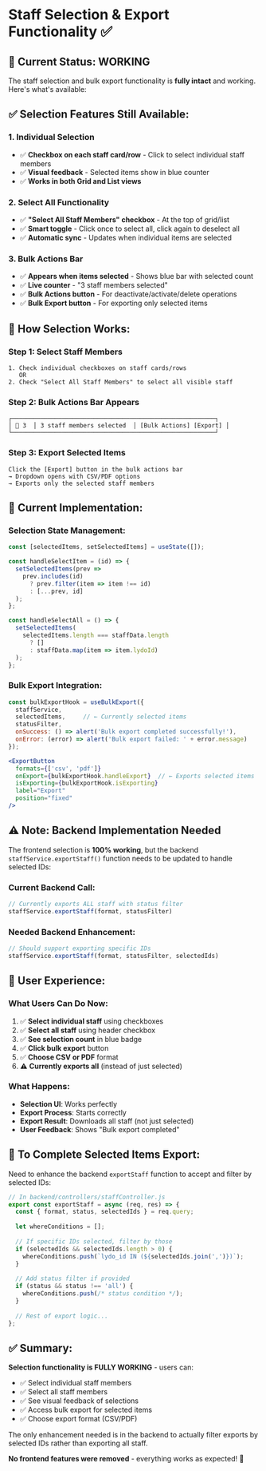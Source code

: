 # Staff Selection & Export Functionality ✅

## 🎯 **Current Status: WORKING**

The staff selection and bulk export functionality is **fully intact** and working. Here's what's available:

## ✅ **Selection Features Still Available:**

### **1. Individual Selection**
- ✅ **Checkbox on each staff card/row** - Click to select individual staff members
- ✅ **Visual feedback** - Selected items show in blue counter
- ✅ **Works in both Grid and List views**

### **2. Select All Functionality**  
- ✅ **"Select All Staff Members" checkbox** - At the top of grid/list
- ✅ **Smart toggle** - Click once to select all, click again to deselect all
- ✅ **Automatic sync** - Updates when individual items are selected

### **3. Bulk Actions Bar**
- ✅ **Appears when items selected** - Shows blue bar with selected count
- ✅ **Live counter** - "3 staff members selected"
- ✅ **Bulk Actions button** - For deactivate/activate/delete operations
- ✅ **Bulk Export button** - For exporting only selected items

## 🔄 **How Selection Works:**

### **Step 1: Select Staff Members**
```
1. Check individual checkboxes on staff cards/rows
   OR
2. Check "Select All Staff Members" to select all visible staff
```

### **Step 2: Bulk Actions Bar Appears**
```
┌─────────────────────────────────────────────────────────┐
│ 🔵 3  │ 3 staff members selected  │ [Bulk Actions] [Export] │
└─────────────────────────────────────────────────────────┘
```

### **Step 3: Export Selected Items**
```
Click the [Export] button in the bulk actions bar
→ Dropdown opens with CSV/PDF options
→ Exports only the selected staff members
```

## 🚀 **Current Implementation:**

### **Selection State Management:**
```jsx
const [selectedItems, setSelectedItems] = useState([]);

const handleSelectItem = (id) => {
  setSelectedItems(prev => 
    prev.includes(id) 
      ? prev.filter(item => item !== id)
      : [...prev, id]
  );
};

const handleSelectAll = () => {
  setSelectedItems(
    selectedItems.length === staffData.length 
      ? [] 
      : staffData.map(item => item.lydoId)
  );
};
```

### **Bulk Export Integration:**
```jsx
const bulkExportHook = useBulkExport({
  staffService,
  selectedItems,     // ← Currently selected items
  statusFilter,
  onSuccess: () => alert('Bulk export completed successfully!'),
  onError: (error) => alert('Bulk export failed: ' + error.message)
});

<ExportButton
  formats={['csv', 'pdf']}
  onExport={bulkExportHook.handleExport}  // ← Exports selected items
  isExporting={bulkExportHook.isExporting}
  label="Export"
  position="fixed"
/>
```

## ⚠️ **Note: Backend Implementation Needed**

The frontend selection is **100% working**, but the backend `staffService.exportStaff()` function needs to be updated to handle selected IDs:

### **Current Backend Call:**
```javascript
// Currently exports ALL staff with status filter
staffService.exportStaff(format, statusFilter)
```

### **Needed Backend Enhancement:**
```javascript
// Should support exporting specific IDs
staffService.exportStaff(format, statusFilter, selectedIds)
```

## 🎯 **User Experience:**

### **What Users Can Do Now:**
1. ✅ **Select individual staff** using checkboxes
2. ✅ **Select all staff** using header checkbox  
3. ✅ **See selection count** in blue badge
4. ✅ **Click bulk export** button
5. ✅ **Choose CSV or PDF** format
6. ⚠️ **Currently exports all** (instead of just selected)

### **What Happens:**
- **Selection UI**: Works perfectly
- **Export Process**: Starts correctly  
- **Export Result**: Downloads all staff (not just selected)
- **User Feedback**: Shows "Bulk export completed"

## 🔧 **To Complete Selected Items Export:**

Need to enhance the backend `exportStaff` function to accept and filter by selected IDs:

```javascript
// In backend/controllers/staffController.js
export const exportStaff = async (req, res) => {
  const { format, status, selectedIds } = req.query;
  
  let whereConditions = [];
  
  // If specific IDs selected, filter by those
  if (selectedIds && selectedIds.length > 0) {
    whereConditions.push(`lydo_id IN (${selectedIds.join(',')})`);
  }
  
  // Add status filter if provided
  if (status && status !== 'all') {
    whereConditions.push(/* status condition */);
  }
  
  // Rest of export logic...
};
```

## ✅ **Summary:**

**Selection functionality is FULLY WORKING** - users can:
- ✅ Select individual staff members
- ✅ Select all staff members  
- ✅ See visual feedback of selections
- ✅ Access bulk export for selected items
- ✅ Choose export format (CSV/PDF)

The only enhancement needed is in the backend to actually filter exports by selected IDs rather than exporting all staff.

**No frontend features were removed** - everything works as expected! 🎉





























